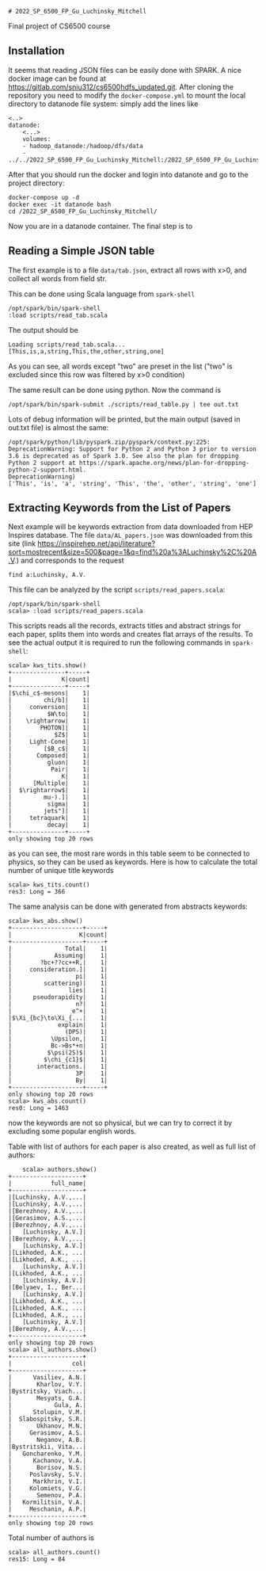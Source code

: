     # 2022_SP_6500_FP_Gu_Luchinsky_Mitchell

Final project of CS6500 course

## Installation

It seems that reading JSON files can be easily done with SPARK. A nice docker image can be found at https://gitlab.com/sniu312/cs6500hdfs_updated.git. After cloning the repository you need to modify the `docker-compose.yml` to mount the local directory to datanode file system: simply add the lines like

    <..>
    datanode:
        <...>
        volumes:
        - hadoop_datanode:/hadoop/dfs/data
        - ../../2022_SP_6500_FP_Gu_Luchinsky_Mitchell:/2022_SP_6500_FP_Gu_Luchinsky_Mitchell/

After that you should run the docker and login into datanote and go to the project directory:

    docker-compose up -d
    docker exec -it datanode bash
    cd /2022_SP_6500_FP_Gu_Luchinsky_Mitchell/

Now you are in a datanode container. The final step is to

## Reading a Simple JSON table

The first example is to a file `data/tab.json`, extract all rows with x>0, and collect all words from field str.

This can be done using Scala language from `spark-shell`

    /opt/spark/bin/spark-shell
    :load scripts/read_tab.scala

The output should be

    Loading scripts/read_tab.scala...
    [This,is,a,string,This,the,other,string,one]

As you can see, all words except "two" are preset in the list ("two" is excluded since this row was filtered by x>0 condition)

The same result can be done using python. Now the command is

    /opt/spark/bin/spark-submit ./scripts/read_table.py | tee out.txt

Lots of debug information will be printed, but the main output (saved in out.txt file) is almost the same:

    /opt/spark/python/lib/pyspark.zip/pyspark/context.py:225: DeprecationWarning: Support for Python 2 and Python 3 prior to version 3.6 is deprecated as of Spark 3.0. See also the plan for dropping Python 2 support at https://spark.apache.org/news/plan-for-dropping-python-2-support.html.
    DeprecationWarning)
    ['This', 'is', 'a', 'string', 'This', 'the', 'other', 'string', 'one']

## Extracting Keywords from the List of Papers

Next example will be keywords extraction from data downloaded from HEP Inspires database. The file `data/AL_papers.json` was downloaded from this site (link https://inspirehep.net/api/literature?sort=mostrecent&size=500&page=1&q=find%20a%3ALuchinsky%2C%20A.V.) and corresponds to the request

    find a:Luchinsky, A.V.

This file can be analyzed by the script `scripts/read_papers.scala`:

    /opt/spark/bin/spark-shell
    scala> :load scripts/read_papers.scala

This scripts reads all the records, extracts titles and abstract strings for each paper, splits them into words and creates flat arrays of the results. To see the actual output it is required to run the following commands in `spark-shell`:

    scala> kws_tits.show()
    +---------------+-----+
    |              K|count|
    +---------------+-----+
    |$\chi_c$-mesons|    1|
    |         chi/b]|    1|
    |     conversion|    1|
    |          $W\to|    1|
    |    \rightarrow|    1|
    |        PHOTON]|    1|
    |            $Z$|    1|
    |     Light-Cone|    1|
    |         [$B_c$|    1|
    |       Composed|    1|
    |          gluon|    1|
    |           Pair|    1|
    |              K|    1|
    |      [Multiple|    1|
    |  $\rightarrow$|    1|
    |         mu-).]|    1|
    |          sigma|    1|
    |         jets"]|    1|
    |     tetraquark|    1|
    |          decay|    1|
    +---------------+-----+
    only showing top 20 rows

as you can see, the most rare words in this table seem to be connected to physics, so they can be used as keywords. Here is how to calculate the total number of unique title keywords

    scala> kws_tits.count()
    res3: Long = 366

The same analysis can be done with generated from abstracts keywords:

    scala> kws_abs.show()
    +--------------------+-----+
    |                   K|count|
    +--------------------+-----+
    |               Total|    1|
    |            Assuming|    1|
    |        ?bc+??cc++R,|    1|
    |     consideration.]|    1|
    |                  pi|    1|
    |         scattering)|    1|
    |                lies|    1|
    |      pseudorapidity|    1|
    |                  n?|    1|
    |                 e^+|    1|
    |$\Xi_{bc}\to\Xi_{...|    1|
    |             explain|    1|
    |               (DPS)|    1|
    |           \Upsilon,|    1|
    |           Bc->Bs*+n|    1|
    |          $\psi(2S)$|    1|
    |         $\chi_{c1}$|    1|
    |       interactions.|    1|
    |                  3P|    1|
    |                  By|    1|
    +--------------------+-----+
    only showing top 20 rows
    scala> kws_abs.count()
    res0: Long = 1463

now the keywords are not so physical, but we can try to correct it by excluding some popular english words.

Table with list of authors for each paper is also created, as well as full list of authors:

        scala> authors.show()
    +--------------------+
    |           full_name|
    +--------------------+
    |[Luchinsky, A.V.,...|
    |[Luchinsky, A.V.,...|
    |[Berezhnoy, A.V.,...|
    |[Gerasimov, A.S.,...|
    |[Berezhnoy, A.V.,...|
    |   [Luchinsky, A.V.]|
    |[Berezhnoy, A.V.,...|
    |   [Luchinsky, A.V.]|
    |[Likhoded, A.K., ...|
    |[Likhoded, A.K., ...|
    |   [Luchinsky, A.V.]|
    |[Likhoded, A.K., ...|
    |   [Luchinsky, A.V.]|
    |[Belyaev, I., Ber...|
    |   [Luchinsky, A.V.]|
    |[Likhoded, A.K., ...|
    |[Likhoded, A.K., ...|
    |[Likhoded, A.K., ...|
    |   [Luchinsky, A.V.]|
    |[Berezhnoy, A.V.,...|
    +--------------------+
    only showing top 20 rows
    scala> all_authors.show()
    +--------------------+
    |                 col|
    +--------------------+
    |      Vasiliev, A.N.|
    |       Kharlov, V.Y.|
    |Bystritsky, Viach...|
    |       Mesyats, G.A.|
    |            Gula, A.|
    |      Stolupin, V.M.|
    |  Slabospitsky, S.R.|
    |       Ukhanov, M.N.|
    |     Gerasimov, A.S.|
    |       Neganov, A.B.|
    |Bystritskii, Vita...|
    |   Goncharenko, Y.M.|
    |      Kachanov, V.A.|
    |       Borisov, N.S.|
    |     Poslavsky, S.V.|
    |      Markhrin, V.I.|
    |     Kolomiets, V.G.|
    |       Semenov, P.A.|
    |   Kormilitsin, V.A.|
    |     Meschanin, A.P.|
    +--------------------+
    only showing top 20 rows

Total number of authors is

    scala> all_authors.count()
    res15: Long = 84

